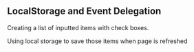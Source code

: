 ## LocalStorage and Event Delegation

Creating a list of inputted items with check boxes.

Using local storage to save those items when page is refreshed